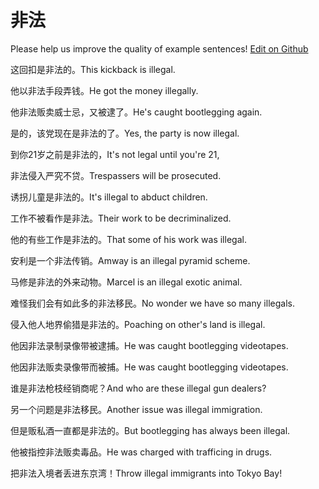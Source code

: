 # 非法

Please help us improve the quality of example sentences! [Edit on Github](https://github.com/jiyushe/jiyu-example-sentence-source/blob/main/chinese/feifa.md)

<p><span class="chinese">这回扣是非法的。</span><span class="english">This kickback is illegal.</span></p>

<p><span class="chinese">他以非法手段弄钱。</span><span class="english">He got the money illegally.</span></p>

<p><span class="chinese">他非法贩卖威士忌，又被逮了。</span><span class="english">He's caught bootlegging again.</span></p>

<p><span class="chinese">是的，该党现在是非法的了。</span><span class="english">Yes, the party is now illegal.</span></p>

<p><span class="chinese">到你21岁之前是非法的，</span><span class="english">It's not legal until you're 21,</span></p>

<p><span class="chinese">非法侵入严究不贷。</span><span class="english">Trespassers will be prosecuted.</span></p>

<p><span class="chinese">诱拐儿童是非法的。</span><span class="english">It's illegal to abduct children.</span></p>

<p><span class="chinese">工作不被看作是非法。</span><span class="english">Their work to be decriminalized.</span></p>

<p><span class="chinese">他的有些工作是非法的。</span><span class="english">That some of his work was illegal.</span></p>

<p><span class="chinese">安利是一个非法传销。</span><span class="english">Amway is an illegal pyramid scheme.</span></p>

<p><span class="chinese">马修是非法的外来动物。</span><span class="english">Marcel is an illegal exotic animal.</span></p>

<p><span class="chinese">难怪我们会有如此多的非法移民。</span><span class="english">No wonder we have so many illegals.</span></p>

<p><span class="chinese">侵入他人地界偷猎是非法的。</span><span class="english">Poaching on other's land is illegal.</span></p>

<p><span class="chinese">他因非法录制录像带被逮捕。</span><span class="english">He was caught bootlegging videotapes.</span></p>

<p><span class="chinese">他因非法贩卖录像带而被捕。</span><span class="english">He was caught bootlegging videotapes.</span></p>

<p><span class="chinese">谁是非法枪枝经销商呢？</span><span class="english">And who are these illegal gun dealers?</span></p>

<p><span class="chinese">另一个问题是非法移民。</span><span class="english">Another issue was illegal immigration.</span></p>

<p><span class="chinese">但是贩私酒一直都是非法的。</span><span class="english">But bootlegging has always been illegal.</span></p>

<p><span class="chinese">他被指控非法贩卖毒品。</span><span class="english">He was charged with trafficing in drugs.</span></p>

<p><span class="chinese">把非法入境者丢进东京湾！</span><span class="english">Throw illegal immigrants into Tokyo Bay!</span></p>

